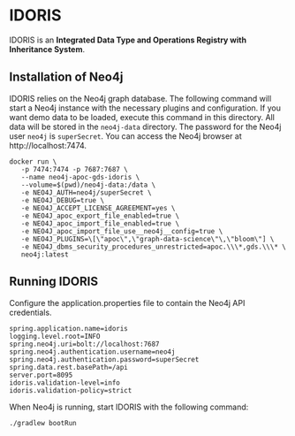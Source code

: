 # IDORIS

IDORIS is an **Integrated Data Type and Operations Registry with Inheritance System**.

## Installation of Neo4j

IDORIS relies on the Neo4j graph database.
The following command will start a Neo4j instance with the necessary plugins and configuration.
If you want demo data to be loaded, execute this command in this directory.
All data will be stored in the `neo4j-data` directory.
The password for the Neo4j user `neo4j` is `superSecret`.
You can access the Neo4j browser at http://localhost:7474.

```
docker run \
   -p 7474:7474 -p 7687:7687 \
   --name neo4j-apoc-gds-idoris \
   --volume=$(pwd)/neo4j-data:/data \
   -e NEO4J_AUTH=neo4j/superSecret \
   -e NEO4J_DEBUG=true \
   -e NEO4J_ACCEPT_LICENSE_AGREEMENT=yes \
   -e NEO4J_apoc_export_file_enabled=true \
   -e NEO4J_apoc_import_file_enabled=true \
   -e NEO4J_apoc_import_file_use__neo4j__config=true \
   -e NEO4J_PLUGINS=\[\"apoc\",\"graph-data-science\"\,\"bloom\"] \
   -e NEO4J_dbms_security_procedures_unrestricted=apoc.\\\*,gds.\\\* \
   neo4j:latest
```

## Running IDORIS

Configure the application.properties file to contain the Neo4j API credentials.

```
spring.application.name=idoris
logging.level.root=INFO
spring.neo4j.uri=bolt://localhost:7687
spring.neo4j.authentication.username=neo4j
spring.neo4j.authentication.password=superSecret
spring.data.rest.basePath=/api
server.port=8095
idoris.validation-level=info
idoris.validation-policy=strict
```

When Neo4j is running, start IDORIS with the following command:

```
./gradlew bootRun
```